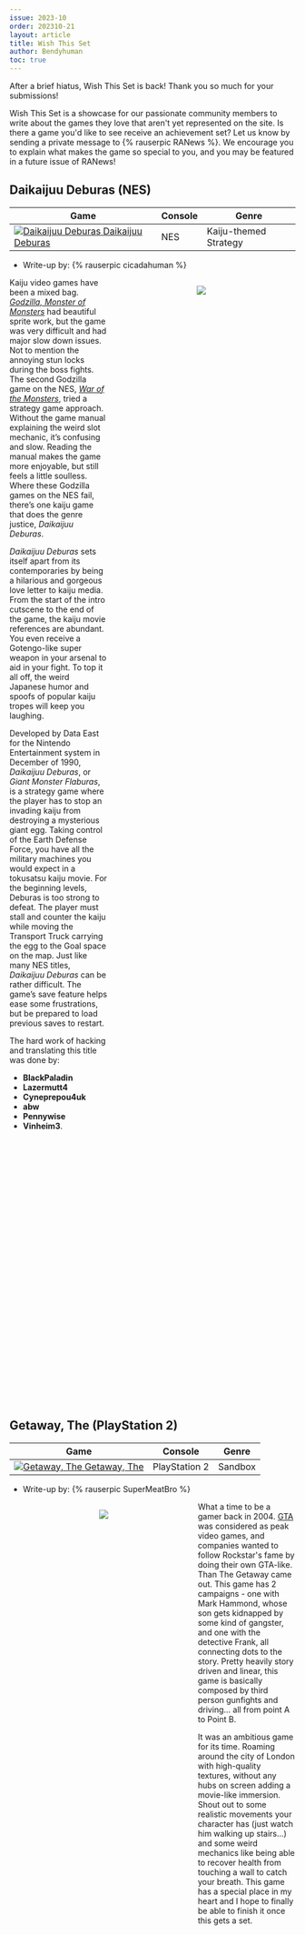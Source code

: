 ```yaml
---
issue: 2023-10
order: 202310-21
layout: article
title: Wish This Set
author: Bendyhuman
toc: true
---
```


After a brief hiatus, Wish This Set is back! Thank you so much for your submissions!

Wish This Set is a showcase for our passionate community members to write about the games they love that aren't yet represented on the site. Is there a game you'd like to see receive an achievement set? Let us know by sending a private message to {% rauserpic RANews %}. We encourage you to explain what makes the game so special to you, and you may be featured in a future issue of RANews!

## Daikaijuu Deburas (NES)

| Game                                                                                                                                                                                                                                                  | Console | Genre                 |
| ----------------------------------------------------------------------------------------------------------------------------------------------------------------------------------------------------------------------------------------------------- | ------- | --------------------- |
| <a class="gameicon-link" href="https://retroachievements.org/game/7923" target="_blank" rel="noopener"> <img class="gameicon" src="https://media.retroachievements.org/Images/079295.png" alt="Daikaijuu Deburas"> <span>Daikaijuu Deburas</span></a> | NES     | Kaiju-themed Strategy |

* Write-up by: {% rauserpic cicadahuman %}

<figure style="text-align:center;float:right;width:50%;height:50%">
<img src="https://media.retroachievements.org/Images/019324.png">
<figcaption></figcaption>
</figure>

Kaiju video games have been a mixed bag. _[Godzilla, Monster of Monsters](https://retroachievements.org/game/1714)_ had beautiful sprite work, but the game was very difficult and had major slow down issues. Not to mention the annoying stun locks during the boss fights. The second Godzilla game on the NES, _[War of the Monsters](https://retroachievements.org/game/1713)_, tried a strategy game approach. Without the game manual explaining the weird slot mechanic, it’s confusing and slow. Reading the manual makes the game more enjoyable, but still feels a little soulless. Where these Godzilla games on the NES fail, there’s one kaiju game that does the genre justice, _Daikaijuu Deburas_.

_Daikaijuu Deburas_ sets itself apart from its contemporaries by being a hilarious and gorgeous love letter to kaiju media. From the start of the intro cutscene to the end of the game, the kaiju movie references are abundant. You even receive a Gotengo-like super weapon in your arsenal to aid in your fight. To top it all off, the weird Japanese humor and spoofs of popular kaiju tropes will keep you laughing.

Developed by Data East for the Nintendo Entertainment system in December of 1990, _Daikaijuu Deburas_, or _Giant Monster Flaburas_, is a strategy game where the player has to stop an invading kaiju from destroying a mysterious giant egg. Taking control of the Earth Defense Force, you have all the military machines you would expect in a tokusatsu kaiju movie. For the beginning levels, Deburas is too strong to defeat. The player must stall and counter the kaiju while moving the Transport Truck carrying the egg to the Goal space on the map. Just like many NES titles, _Daikaijuu Deburas_ can be rather difficult. The game’s save feature helps ease some frustrations, but be prepared to load previous saves to restart.

The hard work of hacking and translating this title was done by:
- **BlackPaladin**
- **Lazermutt4**
- **Cyneprepou4uk**
- **abw**
- **Pennywise**
- **Vinheim3**.

<br clear="right"/>

## Getaway, The (PlayStation 2)

| Game                                                                                                                                                                                                                                        | Console       | Genre   |
| ------------------------------------------------------------------------------------------------------------------------------------------------------------------------------------------------------------------------------------------- | ------------- | ------- |
| <a class="gameicon-link" href="https://retroachievements.org/game/2737" target="_blank" rel="noopener"> <img class="gameicon" src="https://media.retroachievements.org/Images/078954.png" alt="Getaway, The"> <span>Getaway, The</span></a> | PlayStation 2 | Sandbox |

* Write-up by: {% rauserpic SuperMeatBro %}

<figure style="text-align:center;float:left;width:50%;height:50%">
<img src="https://cdn.mobygames.com/screenshots/15647584-the-getaway-playstation-2-no-ammo-meter-health-meter-or-maps-thi.png">
<figcaption></figcaption>
</figure>

What a time to be a gamer back in 2004. [GTA](https://retroachievements.org/game/9278) was considered as peak video games, and companies wanted to follow Rockstar's fame by doing their own GTA-like. Than The Getaway came out. This game has 2 campaigns - one with Mark Hammond, whose son gets kidnapped by some kind of gangster, and one with the detective Frank, all connecting dots to the story. Pretty heavily story driven and linear, this game is basically composed by third person gunfights and driving... all from point A to Point B.

It was an ambitious game for its time. Roaming around the city of London with high-quality textures, without any hubs on screen adding a movie-like immersion. Shout out to some realistic movements your character has (just watch him walking up stairs...) and some weird mechanics like being able to recover health from touching a wall to catch your breath. This game has a special place in my heart and I hope to finally be able to finish it once this gets a set.

<br clear="left"/>

## War of the Monsters (PlayStation 2)

| Game                                                                                                                                                                                                                                                       | Console       | Genre                                                                                                    |
| ---------------------------------------------------------------------------------------------------------------------------------------------------------------------------------------------------------------------------------------------------------- | ------------- | -------------------------------------------------------------------------------------------------------- |
| <a class="gameicon-link" href="https://retroachievements.org/game/21174" target="_blank" rel="noopener"> <img class="gameicon" src="https://media.retroachievements.org/Images/066318.png" alt="War of the Monsters"> <span>War of the Monsters</span></a> | PlayStation 2 | [Action](https://retroachievements.org/game/839), [3D Fighting](https://retroachievements.org/game/8359) |

* Write-up by: {% rauserpic EthGoesBOOM %}

<figure style="text-align:center;float:right;width:50%;height:50%">
<img src="https://media.retroachievements.org/Images/066321.png">
<figcaption></figcaption>
</figure>

War of the Monsters is a hidden gem on the PS2. It's a 3D fighting game that parodies a bunch of classic monster movies like King Kong, Godzilla and The Deadly Mantis. The player selects one of the many monster characters in the game who then engage in a violent and chaotic brawl with other monsters in a nearby metropolis, crushing buildings and destroying civilization in the process. Each character has its own abilities and you're able to use cars and other objects as projectiles, alongside the classic gameplay of just beating the crap outta each other. The game has a wide variety of modes such as the story mode, vs mode, minigames, free-for-all, endurance mode, and sudden death. It also has a ton of unlockable content like characters, skins, levels, and modes.

Due to the decent amount of content the game offers, there are a lot of achievement possibilities such as various ones for completing levels in the story mode, beating bosses in the story mode, finishing the story mode, unlocking the locked characters, skins, levels, and minigames, winning a certain amount of games with each monster, throwing a certain amount of each projectile like cars etc, winning every minigame, winning a match in every level, winning in Free-for-all, Sudden Death, Endurance, etc. It would be great to see this underrated classic get some love.

<br clear="right"/>

## Corvette (PlayStation 2)

| Game                                                                                                                                                                                                                                 | Console       | Genre                                              |
| ------------------------------------------------------------------------------------------------------------------------------------------------------------------------------------------------------------------------------------ | ------------- | -------------------------------------------------- |
| <a class="gameicon-link" href="https://retroachievements.org/game/20773" target="_blank" rel="noopener"> <img class="gameicon" src="https://media.retroachievements.org/Images/076260.png" alt="Corvette"> <span>Corvette</span></a> | PlayStation 2 | [Racing](https://retroachievements.org/game/14240) |

* Write-up by: {% rauserpic AstrodomeKid %}

<figure style="text-align:center;float:left;width:50%;height:50%">
<img src="https://media.retroachievements.org/Images/076066.png">
<figcaption></figcaption>
</figure>

This was an arcade/sim racer published by Global Star Software and developed by Steel Monkeys. Originally released for PC in 2003 (and later ported to PS2) to celebrate the legendary namesake's 50th Anniversary, it allowed fans to drive almost every Corvette ever made at the time, including standard models, limited editions, race models, and even police models.

It has both an arcade mode and a career mode, each with an Amateur mode where you race all the standard Corvettes throughout the years and a Professional mode for the special models. Arcade mode as you can imagine is a no-frills mode that lets you race in any order you want, while Career mode uses a more linear path where winning races unlocks upgrades to enhance your Corvette's performance. In addition, it has five unlockable special modes where you can take on time trials, one-on-one, endurance races, etc. And by completing modes or winning every race within a specific generation in arcade or career, you will unlock trophies and movies honoring your accomplishments. And this trophy system would work great as inspiration for devs to create achievements on the site.

I wouldn't call this game a masterpiece, but I like it nonetheless, especially with all the childhood memories I have of it. If you're a Corvette fan like me or just have a thing for racing games, definitely give this one a shot.

<br clear="left"/>

## Bonk's Revenge (Game Boy)

| Game                                                                                                                                                                                                                                            | Console  | Genre       |
| ----------------------------------------------------------------------------------------------------------------------------------------------------------------------------------------------------------------------------------------------- | -------- | ----------- |
| <a class="gameicon-link" href="https://retroachievements.org/game/7598" target="_blank" rel="noopener"> <img class="gameicon" src="https://media.retroachievements.org/Images/051633.png" alt="Bonk's Revenge"> <span>Bonk's Revenge</span></a> | Game Boy | Platforming |

* Writeup by: {% rauserpic AfroRyan %}

<figure style="text-align:center;float:right;width:50%;height:50%">
<img src="https://media.retroachievements.org/Images/051632.png">
<figcaption></figcaption>
</figure>

[Bonk's Revenge](https://retroachievements.org/game/2280) is a fantastic PC Engine game. One may assume that Bonk's Revenge on Game Boy is a watered down port of said fantastic game. That assumption would be wrong, however. I wouldn't blame you, though; in Japan, the GB spinoff games are titled "GB Genjin," a pun off the original Japanese "PC Genjin," itself a pun on "PC Engine" (they rhyme of course, but for full context, in Japanese, "genjin" roughly translates to "primative man" or cave man"). So in Japan, it was understood that GB Genjin 2 was not a handheld port of PC Genjin 2, but instead a sequel to "GB Genjin," the names of which imply a subseries as opposed to shrunken GB ports. To further complicate/confuse the matter, in America the 1st GB game was simply called "[Bonk's Adventure](https://retroachievements.org/game/5205)," but to reiterate, that GB game is entirely different from the PCE/TG-16 original. That's not even touching the European name of the franchise, "BC Kid," and the extra layer of confusion that entails. Now that we have the confusing naming history out of the way, let me get into the meat of why I wish this had a set.

Bonk's Revenge GB has unique costume power-ups for Bonk to wear, which drastically change the way a player interacts with a level. In fact, some areas can only be accessed with specific costumes. Many of these revolve around "stealth Bonk," who is very clearly meant to be a thief. That form can access doors only available to him, and can lead to treasure or to jail, where some of your smileys are taken away. The other forms come with their own abilities, of course, but I'll spare you the details. All said, it's obvious that Bonk's Revenge GB is the true predecessor to [Super Bonk 2](https://retroachievements.org/game/3755) (which came out a year later), which utilizes a very similar costume/powerup system. The core Bonk gameplay remains intact; jumping and attacking in rapid succession allows Bonk to stay in the air longer, and many platforming challenges and optimizations come as a result. The series' reputation for happy, catchy tunes isn't sullied here either; Bonk's Revenge GB is full of hummable tunes.

Progression achievements are obvious enough for a level-based platformer, but many custom challenges could be conceived with the costumes. There's also the standard smiley collectable challenges that would encourage full level exploration. We can't forget the minigame where you fight some sort of cyborg-Bonk with a time limit which could easily have a cheevo or two designed around it. Overall, a fun, balanced set could be easily concocted given the content of this surprisingly robust and original Game Boy entry of the Bonk series...or should I say PC Genjin...or BC Kid...

<br clear="right"/>

## Fossil Fighters (Nintendo DS)

| Game                                                                                                                                                                                                                                               | Console     | Genre                                                       |
| -------------------------------------------------------------------------------------------------------------------------------------------------------------------------------------------------------------------------------------------------- | ----------- | ----------------------------------------------------------- |
| <a class="gameicon-link" href="https://retroachievements.org/game/16493" target="_blank" rel="noopener"> <img class="gameicon" src="https://media.retroachievements.org/Images/046273.png" alt="Fossil Fighters"> <span>Fossil Fighters</span></a> | Nintendo DS | [Role-Playing Game](https://retroachievements.org/game/902) |

* Writeup by: {% rauserpic yuvi3000 %}

<figure style="text-align:center;float:left;width:50%;height:50%">
<img src="https://media.retroachievements.org/Images/075856.png">
<figcaption></figcaption>
</figure>

I never had any consoles growing up. I got by with cheap PC games on the family computer and emulating what I could. I've always been a Nintendo fan and a fan of prehistoric creatures. Pokémon was one of my favourite gaming franchises early on and I learned a lot about RPGs and the creature-collecting vibe from that. So when I found out that a new creature-collecting RPG came out where you used dinosaurs to battle, I was more than excited! Sadly, I was not able to get a Nintendo DS and eventually gave up trying to emulate it on my potato family computer... until years later I was able to get a pretty decent smartphone.

Emulating DS games was something I immediately loved and I finally rushed to try out Fossil Fighters. I loved every moment of it. From the use of many of the most interesting and even lesser-known prehistoric creatures, to the great humour in the game, to the addictive gameplay, I had a blast. I was so excited that you actually got to dig up fossils from scratch and resurrect your own creatures. And when you clean the fossils, the dust even clouds up the screen so that it becomes more difficult to continue cleani- OH MY GOD, YOU CAN BLOW THE DUST OFF THE SCREEN USING THE MICROPHONE! This blew my mind at the time and won me over even more.

Seriously, though, for a family-friendly game, I thoroughly enjoyed the wacky story, the gameplay, the memorable characters, side-quests and Vivosaurs. There's a lot of fun in the dialogue and the in-game descriptions, I was surprised by some unexpected parts of the story, and all the way through, I could never shake how underrated this game was. If you're a fan of family-friendly RPGs, anything prehistoric, sci-fi nonsense, silly humour and a focus on exploration, leveling up and perfecting your techniques, I'm sure there's something for you here. I certainly hope more gamers check this one out, so please can we get a completed set for this game so I can play it through again?

<br clear="left"/>

## Petz: Catz 2 \| Petz: Dogz 2 (PlayStation 2)

| Game                                                                                                                                                                                                                                                                         | Console       | Genre                                                |
| ---------------------------------------------------------------------------------------------------------------------------------------------------------------------------------------------------------------------------------------------------------------------------- | ------------- | ---------------------------------------------------- |
| <a class="gameicon-link" href="https://retroachievements.org/game/21954" target="_blank" rel="noopener"> <img class="gameicon" src="https://media.retroachievements.org/Images/000001.png" alt="Petz: Catz 2 \| Petz: Dogz 2"> <span>Petz: Catz 2 \| Petz: Dogz 2</span></a> | PlayStation 2 | [Adventure](https://retroachievements.org/game/2700) |

* Writeup by: {% rauserpic Guinea %}

<figure style="text-align:center;float:right;width:50%;height:50%">
<img src="https://m.media-amazon.com/images/I/51F5RQdYUtL._SX425_.jpg">
<figcaption></figcaption>
</figure>

Petz: Catz 2/Dogz 2 are two games that are very different when it comes to the Catz/Dogz series. Instead of the usual pet management style game, you take control of one of 40 breeds of cat/dog and go on an adventure around South Pawville. The primary objective of the game is to stop an evil wolf named Ivlet from wreaking havoc on the island and potentially destroying the world.

Throughout the adventure you meet and interact with different characters across different locations such as Dolphin Coast, Lappy Lake, and Whisker Woods. There are lots of tasks & minigames to complete which unlock the areas and various items which help you progress along the way. You can also catch butterflies, insects, and fishes which can be sold for gold which allows to buy different clothing and accessories to really make your dog/cat look epic!

The game offers a mix of exploration, combat against hostile creatures, and puzzle-solving elements which overall makes it a really fun game and deserving of achievements.

<br clear="right"/>

## Puyo Puyo 7 (Nintendo DS)

| Game                                                                                                                                                                                                                                       | Console     | Genre  |
| ------------------------------------------------------------------------------------------------------------------------------------------------------------------------------------------------------------------------------------------ | ----------- | ------ |
| <a class="gameicon-link" href="https://retroachievements.org/game/14821" target="_blank" rel="noopener"> <img class="gameicon" src="https://media.retroachievements.org/Images/000001.png" alt="Puyo Puyo 7"> <span>Puyo Puyo 7</span></a> | Nintendo DS | Puzzle |

* Writeup by: {% rauserpic Lilpaulo3232 %}

<figure style="text-align:center;float:left;width:50%;height:50%">
<img src="https://media.retroachievements.org/Images/076625.png">
<figcaption></figcaption>
</figure>

Puyo Puyo 7, as the name implies, is the seventh mainline entry in the [Puyo Puyo](https://retroachievements.org/game/5880) series, AKA one of my favorite video game franchises ever. Rather than taking place in a fantasy setting like in the previous six games, it takes place in a world similar to the real world. The main story follows a school girl named Ringo and her mission to try and stop Puyo from flooding her world. Five new characters and a new game mode called "Transformation" which serves as the main focus of the game were all introduced into the series. In Transformation mode, you can transform into either an adult or a childlike form and your board will change size and behavior according to the form you have transformed to for a limited amount of time before returning back to normal.

I would very much like to see another Puyo Puyo game on this site, regardless of which one it is. As I have mentioned it is one of my favorite video game franchises ever and it holds a rather special place in my heart right next to a certain Japanese bullet hell series. I look forward to seeing a decently challenging, but not ridiculously difficult set for this mainline series game.

<br clear="left"/>

## Madou Monogatari I (Mega Drive)

| Game                                                                                                                                                                                                                                                    | Console    | Genre                                                    |
| ------------------------------------------------------------------------------------------------------------------------------------------------------------------------------------------------------------------------------------------------------- | ---------- | -------------------------------------------------------- |
| <a class="gameicon-link" href="https://retroachievements.org/game/2392" target="_blank" rel="noopener"> <img class="gameicon" src="https://media.retroachievements.org/Images/068517.png" alt="Madou Monogatari I"> <span>Madou Monogatari I</span></a> | Mega Drive | [Dungeon Crawl](https://retroachievements.org/game/5976) |

* Write-up by: {% rauserpic PlugMeister %}

<figure style="text-align:center;float:right;width:50%;height:50%">
<img src="https://media.retroachievements.org/Images/071492.png">
<figcaption></figcaption>
</figure>

I'm sure that many of you are familiar with Compile's long-running [Puyo Puyo](https://retroachievements.org/game/5880) franchise of puzzle games, but how many of you are aware that it's actually a spin-off? Enter [Madou Monogatari](https://retroachievements.org/game/8855) (commonly translated as "Sorcery Saga"), a series of dungeon crawlers that began on Japanese home computers, starring none other than Arle Nadja herself as she makes her way through magic school and beyond. The main draw of these games is that they're RPGs without the numbers - your health, magic, and level are all purposefully hidden from you, forcing you to rely solely on visuals, sound, and text to determine the status of both yourself and the many foes you'll cross paths with. (The status of your wallet, however, is an exception!) While this may sound extremely daunting at first, the same colorful, whimsical cast of characters that would later appear in the Puyo Puyo games are still present to keep things varied, upbeat, and fun, such as Carbuncle, Drago, Suketodara, and many more!

I chose the Mega Drive version of the first game for this write-up for a variety of reasons, the most important being that it received a wonderful fan translation by LIPEMCO! Translations in 2020, a group known for doing excellent work on translations for both Madou Monogatari and other games. The second is that this version of the game has many things that make it unique from all other versions, such as digitized voice clips for every(!) character, and even some completely new characters. The most significant change, however, is the combat: although the games in this series are primarily turn-based, the Mega Drive version ditches this entirely in favor of much more action-oriented real-time battles from a side perspective, and plays almost like a fighting game in certain aspects - you'll often find yourself jumping to avoid attacks, blocking to reduce damage, and using directional inputs to cast spells. Last but not least, this game holds the important distinction of being the very last official release for the Mega Drive in Japan - the Saturn had already been out for well over a year, and the Nintendo 64 would hit store shelves just three months later!

Will this 16-bit obscurity finally get the recognition it deserves by getting a set? Will Arle be able to make it through the Magic Tower in one piece - but more importantly, will she be able to pass, or even ace, her final exam at magic school? Should a kindergartner really be drinking something called "Wizard Wine"? The answers to these questions are in your hands, RA community! Gao - er, go for it!

## It's Mr. Pants (Game Boy Advance)

| Game                                                                                                                                                                                                                                            | Console          | Genre  |
| ----------------------------------------------------------------------------------------------------------------------------------------------------------------------------------------------------------------------------------------------- | ---------------- | ------ |
| <a class="gameicon-link" href="https://retroachievements.org/game/2520" target="_blank" rel="noopener"> <img class="gameicon" src="https://media.retroachievements.org/Images/075238.png" alt="It's Mr. Pants"> <span>It's Mr. Pants</span></a> | Game Boy Advance | Puzzle |

* Writeup by: {% rauserpic WarioFan63 %}

<figure style="text-align:center;float:left;width:50%;height:50%">
<img src="https://media.retroachievements.org/Images/075237.png">
<figcaption></figcaption>
</figure>

If you were an avid follower of [Rare](https://retroachievements.org/game/8410)'s internet presence in the late 90's and early 2000s, you might recall they had a mascot character of sorts in Mr. Pants, a stick figure-esque character parading around in nothing but a bowler hat and red underwear. If you weren't logging on every month or so to see the latest in their Scribes, you might be familiar with this delightful fellow making cameos in [Jet Force Gemini](https://retroachievements.org/game/30) and [Banjo-Tooie](https://retroachievements.org/game/10211). Though the fans would send their love of Mr. Pants to Rare in the form of fan art and even the occasional fan game, this inside joke would eventually become an outside joke with his own GBA game in 2004.

What was once intended to be a Donkey Kong puzzle game eventually got repurposed to star Mr. Pants a couple years after Rare was sold to Microsoft. The purpose of the game is to create squares and rectangles that are composed of at least six blocks. The blocks don't fall, so you can slap these squares anywhere on the board where you've got space. The shapes all need to be one matching color, but if your shape is looking like it's not going to become a smooth square anytime soon, you can overlay a block of another color on top of the problematic parts to help round things out.

In Marathon mode, you'll need to keep making squares until the time runs out before a purple crayon snake spirals through your entire board. Making squares will push back the snake to help you survive until the end. Wipeout mode has various uncompleted blocks scattered over the screen with the goal being to pull from what the game gives you to build them into a proper square and clear the board. And naturally for a game like this is a puzzle mode, where you use a predetermined queue of blocks to solve the various shapes that Mr. Pants throws your way.

The game has a basic enough framework to kickstart achievements from, with trophies handed out when you beat each mode on each difficulty with harder difficulties waiting in the wings. Puzzle mode also throws some new artwork that gets unlocked in a gallery for every 5 stages you complete. If you need someone to host a puzzle game while singing along to the music and chatting away at you the entire time, then the answer is clear: It's Mr. Pants!

<br clear="left"/>